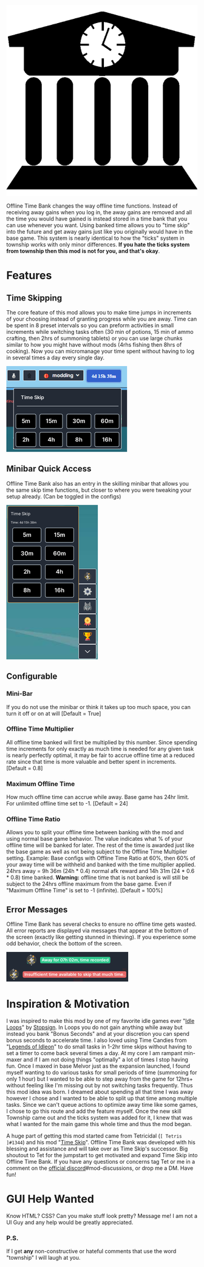 ![Offline Time Bank Logo made by Me ;)](images/OfflineTimeBankLogo.png)

Offline Time Bank changes the way offline time functions. Instead of receiving away gains when you log in, the away gains are removed and all the time you would have gained is instead stored in a time bank that you can use whenever you want. Using banked time allows you to "time skip" into the future and get away gains just like you originally would have in the base game. This system is nearly identical to how the "ticks" system in township works with only minor differences. **If you hate the ticks system from township then this mod is not for you, and that's okay**.

# Features

## Time Skipping

The core feature of this mod allows you to make time jumps in increments of your choosing instead of granting progress while you are away. Time can be spent in 8 preset intervals so you can preform activities in small increments while switching tasks often (30 min of potions, 15 min of ammo crafting, then 2hrs of summoning tablets) or you can use large chunks similar to how you might have without mods (4rhs fishing then 8hrs of cooking). Now you can micromanage your time spent without having to log in several times a day every single day.

![Menu with time display available in header row](images/HeaderMenu.png)

## Minibar Quick Access

Offline Time Bank also has an entry in the skilling minibar that allows you the same skip time functions, but closer to where you were tweaking your setup already. (Can be toggled in the configs)

![Minibar Quick Access Menu](images/MiniBar.png)

## Configurable

### **Mini-Bar**

If you do not use the minibar or think it takes up too much space, you can turn it off or on at will
[Default = True]

### **Offline Time Multiplier**

All offline time banked will first be multiplied by this number. Since spending time increments for only exactly as much time is needed for any given task is nearly perfectly optimal, it may be fair to accrue offline time at a reduced rate since that time is more valuable and better spent in increments.
[Default = 0.8]

### **Maximum Offline Time**

How much offline time can accrue while away. Base game has 24hr limit. For unlimited offline time set to -1.
[Default = 24]

### **Offline Time Ratio**

Allows you to split your offline time between banking with the mod and using normal base game behavior. The value indicates what % of your offline time will be banked for later. The rest of the time is awarded just like the base game as well as not being subject to the Offline Time Multiplier setting.
Example: Base configs with Offline Time Ratio at 60%, then 60% of your away time will be withheld and banked with the time multiplier applied. 24hrs away = 9h 36m (24h \* 0.4) normal afk reward and 14h 31m (24 \* 0.6 \* 0.8) time banked. **Warning:** offline time that is not banked is will still be subject to the 24hrs offline maximum from the base game. Even if "Maximum Offline Time" is set to -1 (infinite).
[Default = 100%]

## Error Messages

Offline Time Bank has several checks to ensure no offline time gets wasted. All error reports are displayed via messages that appear at the bottom of the screen (exactly like getting stunned in thieving). If you experience some odd behavior, check the bottom of the screen.

![Success and Error notification examples](Images/Notifications.png)

# Inspiration & Motivation

I was inspired to make this mod by one of my favorite idle games ever "[Idle Loops](https://omsi6.github.io/loops/)" by [Stopsign](https://stopsign.github.io/). In Loops you do not gain anything while away but instead you bank "Bonus Seconds" and at your discretion you can spend bonus seconds to accelerate time. I also loved using Time Candies from "[Legends of Idleon](https://www.legendsofidleon.com/)" to do small tasks in 1-2hr time skips without having to set a timer to come back several times a day.
At my core I am rampant min-maxer and if I am not doing things "optimally" a lot of times I stop having fun. Once I maxed in base Melvor just as the expansion launched, I found myself wanting to do various tasks for small periods of time (summoning for only 1 hour) but I wanted to be able to step away from the game for 12hrs+ without feeling like I'm missing out by not switching tasks frequently. Thus this mod idea was born. I dreamed about spending all that time I was away however I chose and I wanted to be able to split up that time among multiple tasks. Since we can't queue actions to optimize away time like some games, I chose to go this route and add the feature myself. Once the new skill Township came out and the ticks system was added for it, I knew that was what I wanted for the main game this whole time and thus the mod began.

A huge part of getting this mod started came from Tetricidal (`[ Tetris ]#1344`) and his mod "[Time Skip](https://mod.io/g/melvoridle/m/time-skip)". Offline Time Bank was developed with his blessing and assistance and will take over as Time Skip's successor. Big shoutout to Tet for the jumpstart to get motivated and expand Time Skip into Offline Time Bank. If you have any questions or concerns tag Tet or me in a comment on the [official discord](https://discord.com/invite/melvoridle)#mod-discussions, or drop me a DM. Have fun!

# GUI Help Wanted

Know HTML? CSS? Can you make stuff look pretty? Message me! I am not a UI Guy and any help would be greatly appreciated.

### P.S.

If I get **any** non-constructive or hateful comments that use the word "township" I will laugh at you.
